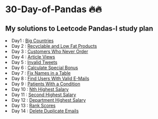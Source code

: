 # 30-Day-of-Pandas 🔥🔥
## My solutions to Leetcode Pandas-I study plan 
<u1>
  <li><bold>Day</bold>1 : <a href="https://github.com/Salma-Mamdoh/30-Day-of-Pandas/blob/main/Day%201.ipynb">Big Countries</a></br></li>
  <li><bold>Day 2</bold> : <a href="https://github.com/Salma-Mamdoh/30-Day-of-Pandas/blob/main/Day%202.ipynb">Recyclable and Low Fat Products</a></br></li>
  <li><bold>Day 3</bold> : <a href="https://github.com/Salma-Mamdoh/30-Day-of-Pandas/blob/main/Day%203.ipynb">Customers Who Never Order </a></br></li>
  <li><bold>Day 4</bold> : <a href="https://github.com/Salma-Mamdoh/30-Day-of-Pandas/blob/main/Day%204.ipynb">Article Views</a></br></li>
  <li><bold>Day 5</bold> : <a href="https://github.com/Salma-Mamdoh/30-Day-of-Pandas/blob/main/Day%205.ipynb">Invalid Tweets</a></br></li>
  <li><bold>Day 6</bold> : <a href="https://github.com/Salma-Mamdoh/30-Day-of-Pandas/blob/main/Day%206.ipynb">Calculate Special Bonus</a></br></li>
  <li><bold>Day 7</bold> : <a href="https://github.com/Salma-Mamdoh/30-Day-of-Pandas/blob/main/Day%207.ipynb">Fix Names in a Table</a></br></li>
  <li><bold>Day 8</bold> : <a href="https://github.com/Salma-Mamdoh/30-Day-of-Pandas/blob/main/Day%208.ipynb">Find Users With Valid E-Mails</a></br></li>
  <li><bold>Day 9</bold> : <a href="https://github.com/Salma-Mamdoh/30-Day-of-Pandas/blob/main/Day%209.ipynb">Patients With a Condition</a></br></li>
  <li><bold>Day 10</bold> : <a href="https://github.com/Salma-Mamdoh/30-Day-of-Pandas/blob/main/Day%2010.ipynb">Nth Highest Salary</a></br></li>
  <li><bold>Day 11</bold> : <a href="https://github.com/Salma-Mamdoh/30-Day-of-Pandas/blob/main/Day%2011.ipynb">Second Highest Salary</a></br></li>
  <li><bold>Day 12</bold> : <a href="https://github.com/Salma-Mamdoh/30-Day-of-Pandas/blob/main/Day%2012.ipynb">Department Highest Salary </a></br></li>
  <li><bold>Day 13</bold> : <a href="https://github.com/Salma-Mamdoh/30-Day-of-Pandas/blob/main/Day%2013.ipynb">Rank Scores</a></br></li>
  <li><bold>Day 14</bold> : <a href="https://github.com/Salma-Mamdoh/30-Day-of-Pandas/blob/main/Day%2014.ipynb">Delete Duplicate Emails</a></br></li>


</u1>
